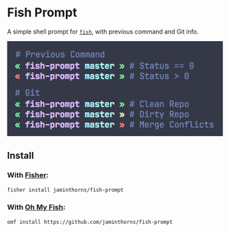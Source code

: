 # Fish Prompt

A simple shell prompt for [`fish`](https://fishshell.com/), with previous
command and Git info.

![Screenshot](screenshot.png)

## Install

### With [Fisher](https://github.com/jorgebucaran/fisher):

```fish
fisher install jaminthorns/fish-prompt
```

### With [Oh My Fish](https://github.com/oh-my-fish/oh-my-fish):

```fish
omf install https://github.com/jaminthorns/fish-prompt
```
